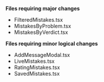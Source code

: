 **Files requiring major changes**
- FilteredMistakes.tsx
- MistakesByProblem.tsx
- MistakesByVerdict.tsx

**Files requiring minor logical changes**
- AddMessageModal.tsx
- LiveMistakes.tsx
- RatingMistakes.tsx
- SavedMistakes.tsx